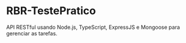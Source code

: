# RBR-TestePratico
API RESTful usando Node.js, TypeScript, ExpressJS e Mongoose para gerenciar as tarefas.
